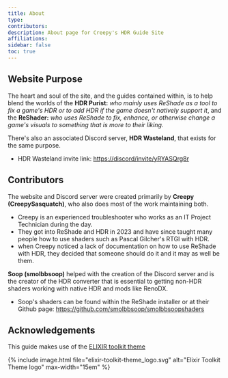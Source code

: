```yaml
---
title: About
type:
contributors: 
description: About page for Creepy's HDR Guide Site
affiliations:
sidebar: false
toc: true
---
```


## Website Purpose

The heart and soul of the site, and the guides contained within, is to help blend the worlds of the **HDR Purist:** *who mainly uses ReShade as a tool to fix a game's HDR or to add HDR if the game doesn't natively support it*, and the **ReShader:** *who uses ReShade to fix, enhance, or otherwise
change a game's visuals to something that is more to their liking.*  

There's also an associated Discord server, **HDR Wasteland**, that exists for the same purpose.
- HDR Wasteland invite link: <https://discord/invite/yRYASQrg8r>


## Contributors

The website and Discord server were created primarily by **Creepy (CreepySasquatch)**, who also does most of the work maintaining both.  
- Creepy is an experienced troubleshooter who works as an IT Project Technician during the day.  
- They got into ReShade and HDR in 2023 and have since taught many people how to use shaders such as Pascal Gilcher's RTGI with HDR. 
- when Creepy noticed a lack of documentation on how to use ReShade with HDR, they decided that someone should do it and it may as well be them.  

**Soop (smolbbsoop)** helped with the creation of the Discord server and is the creator of the HDR converter that is essential to getting non-HDR shaders working with native HDR and mods like RenoDX.
- Soop's shaders can be found within the ReShade installer or at their Github page: <https://github.com/smolbbsoop/smolbbsoopshaders>


## Acknowledgements


This guide makes use of the [ELIXIR toolkit theme](https://github.com/ELIXIR-Belgium/elixir-toolkit-theme)

{% include image.html file="elixir-toolkit-theme_logo.svg" alt="Elixir Toolkit Theme logo" max-width="15em" %}
